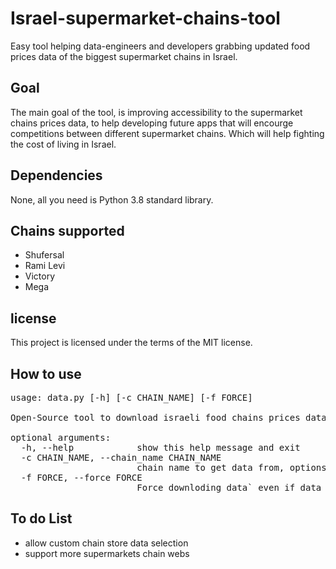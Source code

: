 # Israel-supermarket-chains-tool
Easy tool helping data-engineers and developers grabbing updated food prices data of the biggest supermarket chains in Israel.


## Goal
The main goal of the tool, is improving accessibility to the supermarket chains prices data,
to help developing future apps that will encourge competitions between different supermarket chains.
Which will help fighting the cost of living in Israel.

## Dependencies
None, all you need is Python 3.8 standard library.

## Chains supported
* Shufersal
* Rami Levi
* Victory
* Mega

## license
This project is licensed under the terms of the MIT license.

## How to use
<pre>
usage: data.py [-h] [-c CHAIN_NAME] [-f FORCE]

Open-Source tool to download israeli food chains prices data.

optional arguments:
  -h, --help            show this help message and exit
  -c CHAIN_NAME, --chain_name CHAIN_NAME
                        chain name to get data from, options: (ramilevi, shufersal, mega, all)
  -f FORCE, --force FORCE
                        Force downloding data` even if data is already up to date.
</pre>

## To do List
* allow custom chain store data selection
* support more supermarkets chain webs
